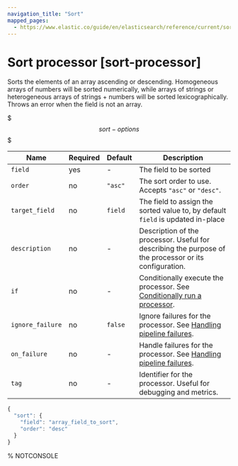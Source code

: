 ```yaml
---
navigation_title: "Sort"
mapped_pages:
  - https://www.elastic.co/guide/en/elasticsearch/reference/current/sort-processor.html
---
```


# Sort processor [sort-processor]


Sorts the elements of an array ascending or descending. Homogeneous arrays of numbers will be sorted numerically, while arrays of strings or heterogeneous arrays of strings + numbers will be sorted lexicographically. Throws an error when the field is not an array.

$$$sort-options$$$

| Name | Required | Default | Description |
| --- | --- | --- | --- |
| `field` | yes | - | The field to be sorted |
| `order` | no | `"asc"` | The sort order to use. Accepts `"asc"` or `"desc"`. |
| `target_field` | no | `field` | The field to assign the sorted value to, by default `field` is updated in-place |
| `description` | no | - | Description of the processor. Useful for describing the purpose of the processor or its configuration. |
| `if` | no | - | Conditionally execute the processor. See [Conditionally run a processor](docs-content://manage-data/ingest/transform-enrich/ingest-pipelines.md#conditionally-run-processor). |
| `ignore_failure` | no | `false` | Ignore failures for the processor. See [Handling pipeline failures](docs-content://manage-data/ingest/transform-enrich/ingest-pipelines.md#handling-pipeline-failures). |
| `on_failure` | no | - | Handle failures for the processor. See [Handling pipeline failures](docs-content://manage-data/ingest/transform-enrich/ingest-pipelines.md#handling-pipeline-failures). |
| `tag` | no | - | Identifier for the processor. Useful for debugging and metrics. |

```js
{
  "sort": {
    "field": "array_field_to_sort",
    "order": "desc"
  }
}
```
% NOTCONSOLE

